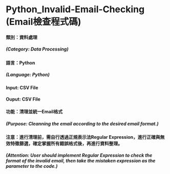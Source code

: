 # Python_Invalid-Email-Checking (Email檢查程式碼)  
#### 類別：資料處理  
##### (Category: Data Processing)
#### 語言：Python  
##### (Language: Python)  
#### Input: CSV File  
#### Ouput: CSV File  
#### 功能：清理並統一Email格式  
##### (Purpose: Cleanning the email according to the desired email format.)
#### 注意：進行清理前，需自行透過正規表示法Regular Expression，進行正確與無效特徵篩選，確定掌握所有錯誤格式後，再進行資料整理。
##### (Attention: User should implement Regular Expression to check the format of the invalid email, then take the mistaken expression as the parameter to the code.)
